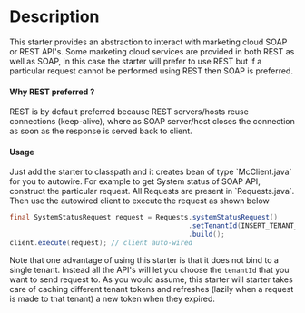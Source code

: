 <h1>Description</h1>
This starter provides an abstraction to interact with marketing cloud SOAP or REST API's. Some marketing 
cloud services are provided in both REST as well as SOAP, in this case the starter will prefer
to use REST but if a particular request cannot be performed using REST then SOAP is preferred.

<h4>Why REST preferred ?</h4>
REST is by default preferred because REST servers/hosts reuse connections (keep-alive), where as SOAP server/host
closes the connection as soon as the response is served back to client.

<h4>Usage</h4>
Just add the starter to classpath and it creates bean of type `McClient.java` for you to autowire.
For example to get System status of SOAP API, construct the particular request. All Requests are present in
`Requests.java`. Then use the autowired client to execute the request as shown below

```java
final SystemStatusRequest request = Requests.systemStatusRequest()
                                            .setTenantId(INSERT_TENANT_ID_HERE)
                                            .build();
client.execute(request); // client auto-wired
```

Note that one advantage of using this starter is that it does not bind to a single tenant. Instead all
the API's will let you choose the `tenantId` that you want to send request to. As you would assume, this starter will
starter takes care of caching different tenant tokens and refreshes (lazily when a request is made to that tenant)
 a new token when they expired.